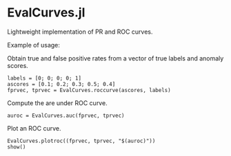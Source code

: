 # EvalCurves.jl
Lightweight implementation of PR and ROC curves.

Example of usage:

Obtain true and false positive rates from a vector of true labels and anomaly scores.

```
labels = [0; 0; 0; 0; 1]
ascores = [0.1; 0.2; 0.3; 0.5; 0.4]
fprvec, tprvec = EvalCurves.roccurve(ascores, labels)
```

Compute the are under ROC curve.

`auroc = EvalCurves.auc(fprvec, tprvec)`

Plot an ROC curve.

```
EvalCurves.plotroc((fprvec, tprvec, "$(auroc)"))
show()
```
